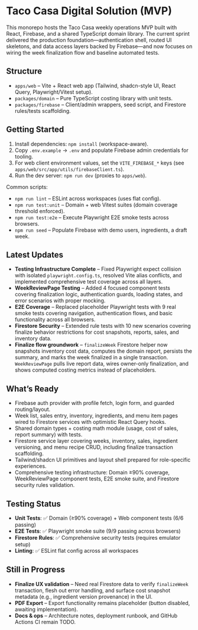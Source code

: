 # Taco Casa Digital Solution (MVP)

This monorepo hosts the Taco Casa weekly operations MVP built with React, Firebase, and a shared TypeScript domain library. The current sprint delivered the production foundation—authentication shell, routed UI skeletons, and data access layers backed by Firebase—and now focuses on wiring the week finalization flow and baseline automated tests.

## Structure

- `apps/web` – Vite + React web app (Tailwind, shadcn-style UI, React Query, Playwright/Vitest setup).
- `packages/domain` – Pure TypeScript costing library with unit tests.
- `packages/firebase` – Client/admin wrappers, seed script, and Firestore rules/tests scaffolding.

## Getting Started

1. Install dependencies: `npm install` (workspace-aware).
2. Copy `.env.example` → `.env` and populate Firebase admin credentials for tooling.
3. For web client environment values, set the `VITE_FIREBASE_*` keys (see `apps/web/src/app/utils/firebaseClient.ts`).
4. Run the dev server: `npm run dev` (proxies to `apps/web`).

Common scripts:

- `npm run lint` – ESLint across workspaces (uses flat config).
- `npm run test:unit` – Domain + web Vitest suites (domain coverage threshold enforced).
- `npm run test:e2e` – Execute Playwright E2E smoke tests across browsers.
- `npm run seed` – Populate Firebase with demo users, ingredients, a draft week.

## Latest Updates

- **Testing Infrastructure Complete** – Fixed Playwright expect collision with isolated `playwright.config.ts`, resolved Vite alias conflicts, and implemented comprehensive test coverage across all layers.
- **WeekReviewPage Testing** – Added 4 focused component tests covering finalization logic, authentication guards, loading states, and error scenarios with proper mocking.
- **E2E Coverage** – Replaced placeholder Playwright tests with 9 real smoke tests covering navigation, authentication flows, and basic functionality across all browsers.
- **Firestore Security** – Extended rule tests with 10 new scenarios covering finalize behavior restrictions for cost snapshots, reports, sales, and inventory data.
- **Finalize flow groundwork** – `finalizeWeek` Firestore helper now snapshots inventory cost data, computes the domain report, persists the summary, and marks the week finalized in a single transaction. `WeekReviewPage` pulls live report data, wires owner-only finalization, and shows computed costing metrics instead of placeholders.

## What’s Ready

- Firebase auth provider with profile fetch, login form, and guarded routing/layout.
- Week list, sales entry, inventory, ingredients, and menu item pages wired to Firestore services with optimistic React Query hooks.
- Shared domain types + costing math module (usage, cost of sales, report summary) with tests.
- Firestore service layer covering weeks, inventory, sales, ingredient versioning, and menu recipe CRUD, including finalize transaction scaffolding.
- Tailwind/shadcn UI primitives and layout shell prepared for role-specific experiences.
- Comprehensive testing infrastructure: Domain ≥90% coverage, WeekReviewPage component tests, E2E smoke suite, and Firestore security rules validation.

## Testing Status

- **Unit Tests**: ✅ Domain (≥90% coverage) + Web component tests (6/6 passing)
- **E2E Tests**: ✅ Playwright smoke suite (9/9 passing across browsers)
- **Firestore Rules**: ✅ Comprehensive security tests (requires emulator setup)
- **Linting**: ✅ ESLint flat config across all workspaces

## Still in Progress

- **Finalize UX validation** – Need real Firestore data to verify `finalizeWeek` transaction, flesh out error handling, and surface cost snapshot metadata (e.g., ingredient version provenance) in the UI.
- **PDF Export** – Export functionality remains placeholder (button disabled, awaiting implementation).
- **Docs & ops** – Architecture notes, deployment runbook, and GitHub Actions CI remain TODO.
